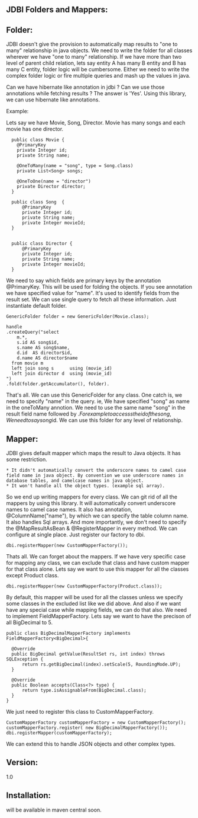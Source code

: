 JDBI Folders and Mappers:
----------------------------------------

Folder:
----------------------

  JDBI doesn't give the provision to automatically map results to  "one to many" relationship in java objects. We need to write the folder for all classes wherever we have "one to many" relationship. If we have more than two level of parent child relation, lets say entity A has many B entity and B has many C entity, folder logic will be cumbersome. Either we need to write the complex folder logic or fire multiple queries and mash up the values in java. 
  
  Can we have hibernate like annotation in jdbi ? Can we use those annotations while fetching results ?
  The answer is 'Yes'. Using this library, we can use hibernate like annotations.
  
Example: 

  Lets say we have Movie, Song, Director. Movie has many songs and each movie has one director.
  
      public class Movie {
        @PrimaryKey
        private Integer id;
        private String name;
    
        @OneToMany(name = "song", type = Song.class)
        private List<Song> songs;
    
        @OneToOne(name = "director")
        private Director director;
      }

      public class Song  {
          @PrimaryKey
          private Integer id;
          private String name;
          private Integer movieId;
      }


      public class Director {
          @PrimaryKey
          private Integer id;
          private String name;
          private Integer movieId;
      }

We need to say which fields are primary keys by the annotation @PrimaryKey. This will be used for folding the objects.  If you see annotation we have specified value for "name". It's used to identify fields from the result set. We can use single query to fetch all these information. Just instantiate default folder.

    GenericFolder folder = new GenericFolder(Movie.class);

    handle
    .createQuery("select
        m.*,
        s.id AS song$id,
        s.name AS song$name,
        d.id  AS director$id,
        d.name AS director$name
      from movie m
      left join song s      using (movie_id)
      left join director d  using (movie_id)
    ")
    .fold(folder.getAccumulator(), folder).

That's all. We can use this GenericFolder for any class. One catch is, we need to specify "name" in the query. ie, We have specified "song" as name in the oneToMany annotion. We need to use the same name "song" in the result field name followed by $.
For example to accesss the id of the song, We need to say song$id. We can use this folder for any level of relationship.

Mapper:
------------------------

  JDBI gives default mapper which maps the result to Java objects. It has some restriction.
  
    * It didn't automatically convert the underscore names to camel case field name in java object. By convention we use underscore names in database tables, and camelcase names in java object. 
    * It won't handle all the object types. (example sql array).
    
  So we end up writing mappers for every class.  We can git rid of all the mappers by using this library. It will automatically convert underscore names to camel case names. It also has annotation, @ColumnName("name"), by which we can specify the table column name. It also handles Sql arrays. And more importantly, we don't need to specify the @MapResultAsBean & @RegisterMapper in every method. We can configure at single place. Just register our factory to dbi.
    
    dbi.registerMapper(new CustomMapperFactory());
    
  Thats all. We can forget about the mappers. If we have very specific case for mapping any class, we can exclude that class and have custom mapper for that class alone. Lets say we want to use this mapper for all the classes except Product class.    
  
    dbi.registerMapper(new CustomMapperFactory(Product.class));
    
  By default, this mapper will be used for all the classes unless we specify some classes in the excluded list like we did above. And also if we want have any special case while mapping fields, we can do that also. We need to implement FieldMapperFactory<T>. Lets say we want to have the precison of all BigDecimal to 5.
  
    public class BigDecimalMapperFactory implements FieldMapperFactory<BigDecimal>{
  
      @Override
      public BigDecimal getValue(ResultSet rs, int index) throws SQLException {
          return rs.getBigDecimal(index).setScale(5, RoundingMode.UP);
      }
  
      @Override
      public Boolean accepts(Class<?> type) {
          return type.isAssignableFrom(BigDecimal.class);
      }
    }

We just need to register this class to CustomMapperFactory.

    CustomMapperFactory customMapperFactory = new CustomMapperFactory();
    customMapperFactory.register( new BigDecimalMapperFactory());
    dbi.registerMapper(customMapperFactory);

We can extend this to handle JSON objects and other complex types.


Version:
--------------------------------
1.0

Installation:
--------------------------------
will be available in maven central soon.


  
    
    
    
    
    






  
  
